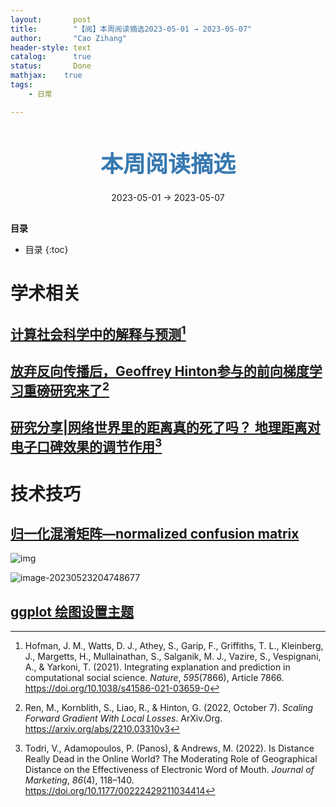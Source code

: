 ```yaml
---
layout:       post
title:        "【阅】本周阅读摘选2023-05-01 → 2023-05-07"
author:       "Cao Zihang"
header-style: text
catalog:      true
status:		  Done
mathjax: 	true
tags:
    - 日常

---
```


<center style="margin-bottom: 20px; margin-top: 50px"><font color="#3879B1" style="line-height: 1.4;font-weight: 700;font-size: 36px;box-sizing: border-box; ">本周阅读摘选</font></center>

<center style=" margin-bottom: 30px;">2023-05-01 → 2023-05-07</center>

<font style="font-weight: bold;">目录</font>

* 目录
{:toc}

# 学术相关

## [计算社会科学中的解释与预测](https://mp.weixin.qq.com/s/HmJ4kDcsCy6VYSUZuGawEQ)[^1]



## [放弃反向传播后，Geoffrey Hinton参与的前向梯度学习重磅研究来了](https://mp.weixin.qq.com/s/Zf2mchhqsVglgk2k23k8RA)[^2]



## [研究分享|网络世界里的距离真的死了吗？ 地理距离对电子口碑效果的调节作用](https://mp.weixin.qq.com/s/29VIV5ZTudQDiwOSQZDjGQ)[^3]

# 技术技巧

## [归一化混淆矩阵—normalized confusion matrix](https://mp.weixin.qq.com/s/qrbbuF23QOOTOezEc0yFBQ)

![img](https://img.czhread.asia/img/202305232048655.jpeg)

![image-20230523204748677](https://img.czhread.asia/img/202305232048306.png)

## [ ggplot 绘图设置主题](https://mp.weixin.qq.com/s/k5VgsK7e4d9RDrTkctJP6g)



[^1]: Hofman, J. M., Watts, D. J., Athey, S., Garip, F., Griffiths, T. L., Kleinberg, J., Margetts, H., Mullainathan, S., Salganik, M. J., Vazire, S., Vespignani, A., & Yarkoni, T. (2021). Integrating explanation and prediction in computational social science. *Nature*, *595*(7866), Article 7866. https://doi.org/10.1038/s41586-021-03659-0
[^2]: Ren, M., Kornblith, S., Liao, R., & Hinton, G. (2022, October 7). *Scaling Forward Gradient With Local Losses*. ArXiv.Org. https://arxiv.org/abs/2210.03310v3
[^3]: Todri, V., Adamopoulos, P. (Panos), & Andrews, M. (2022). Is Distance Really Dead in the Online World? The Moderating Role of Geographical Distance on the Effectiveness of Electronic Word of Mouth. *Journal of Marketing*, *86*(4), 118–140. https://doi.org/10.1177/00222429211034414
